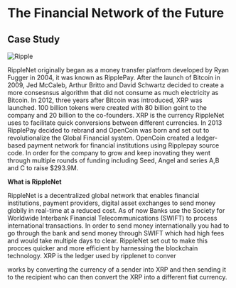# The Financial Network of the Future

## Case Study

![Ripple](https://cloudfront-us-east-1.images.arcpublishing.com/coindesk/KBO6JWAI2ZFDRNSLEX552UL62U.jpg)

RippleNet originally began as a money transfer platfrom developed by Ryan Fugger in 2004, it was known as RipplePay. After the launch of Bitcoin in 2009, Jed McCaleb, Arthur Britto and David Schwartz decided to create a more consesnsus algorithm that did not consume as much electricity as Bitcoin. In 2012, three years after Bitcoin was introduced, XRP was launched. 100 billion tokens were created with 80 billion goint to the company and 20 billion to the co-founders. XRP is the currency RippleNet uses to facilitate quick conversions between different currencies. In 2013 RipplePay decided to rebrand and OpenCoin was born and set out to revolutionalize the Global Financial system. OpenCoin created a ledger-based payment network for financial institutions using Ripplepay source code. In order for the company to grow and keep inovating they went through multiple rounds of funding including Seed, Angel and series A,B and C to raise $293.9M.

**What is RippleNet**

RippleNet is a decentralized global network that enables financial institutions, payment providers, digital asset exchanges to send money globlly in real-time at a reduced cost. As of now Banks use the Society for Worldwide Interbank Financial Telecommunications (SWIFT) to process international transactions. In order to send money internationally you had to go through the bank and send money through SWIFT which had high fees and would take multiple days to clear. RippleNet set out to make this procces quicker and more efficient by harnessing the blockchain technology. XRP is the ledger used by ripplenet to conver

works by converting the currency of a sender into XRP and then sending it to the recipient who can then convert the XRP into a different fiat currency.
